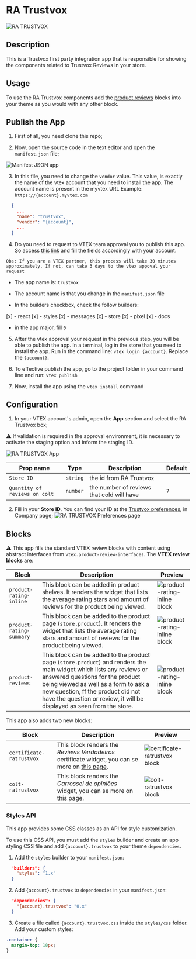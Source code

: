 # RA Trustvox

![RA TRUSTVOX](https://ra-trustvox.intercom-attachments-1.com/i/o/386735661/6c801ddb284eaec619f98d66/file-u9QW9ZFVbA.png)

## Description

This is a Trustvox first party integration app that is responsible for showing the components related to Trustvox Reviews in your store.

## Usage

To use the RA Trustvox components add the [product reviews](https://github.com/vtex-apps/product-review-interfaces/tree/master/example
) blocks into your theme as you would with any other block.

## Publish the App

1. First of all, you need clone this repo;

2. Now, open the source code in the text editor and open the `manifest.json` file;

![Manifest JSON app](/docs/assets/tree_manifest.json.png)

3. In this file, you need to change the `vendor` value. This value, is exactly the name of the vtex account that you need to install the app. The account name is present in the myvtex URL
Example: `https://{account}.myvtex.com`
```json
  {
    ...
    "name": "trustvox",
    "vendor": "{account}",
    ...
  }
```

4. Do you need to request to VTEX team approval you to publish this app. So access [this link](https://forms.gle/f7bYdTA7tfdfB5tt7) and fill the fields accordingly with your account.

```
Obs: If you are a VTEX partner, this process will take 30 minutes approximately. If not, can take 3 days to the vtex appoval your request
```

* The app name is: `trustvox`
* The account name is that you change in the `manifest.json` file

* In the builders checkbox, check the follow builders:

[x] - react
[x] - styles
[x] - messages
[x] - store
[x] - pixel
[x] - docs

* in the app major, fill `0`


5. After the vtex approval your request in the previous step, you will be able to publish the app. In a terminal, log in the store that you need to install the app. Run in the command line: `vtex login {account}`. Replace the `{account}`.

5. To effective publish the app, go to the project folder in your command line and run: `vtex publish`

5. Now, install the app using the `vtex install` command

## Configuration

1. In your VTEX account's admin, open the **App** section and select the RA Trustvox box;

⚠️ If validation is required in the approval environment, it is necessary to activate the staging option and inform the staging ID.

![RA TRUSTVOX App](/docs/assets/app-settings.png)

| Prop name      | Type     | Description                                          | Default |
| - | - | - | - |
| `Store ID` | `string` | the id from RA Trustvox | |
| `Quantity of reviews on colt` | `number` | the number of reviews that cold will have | `7`

2. Fill in your **Store ID**. You can find your ID at the [Trustvox preferences](https://app.trustvox.com.br/auth/login), in Company page;
![RA TRUSTVOX Preferences page](/docs/assets/install-preferences-page.png)



## Blocks

⚠️ This app fills the standard VTEX review blocks with content using abstract interfaces from `vtex.product-review-interfaces`. The **VTEX review blocks** are:

| Block | Description | Preview |
| - | - | - |
| `product-rating-inline` | This block can be added in product shelves. It renders the widget that lists the average rating stars and amount of reviews for the product being viewed. | ![product-rating-inline block](/docs/assets/product-rating-inline.png) |
| `product-rating-summary` | This block can be added to the product page (`store.product`). It renders the widget that lists the average rating stars and amount of reviews for the product being viewed. | ![product-rating-inline block](/docs/assets/product-rating-summary.png) |
| `product-reviews` | This block can be added to the product page (`store.product`) and renders the main widget which lists any reviews or answered questions for the product being viewed as well as a form to ask a new question, ff the product did not have the question or review, it will be displayed as seen from the store. | ![product-rating-inline block](/docs/assets/product-reviews.png) |

This app also adds two new blocks:

| Block | Description | Preview |
| - | - | - |
| `certificate-ratrustvox` | This block renders the *Reviews Verdadeiros* certificate widget, you can se more on [this page](https://help.trustvox.com.br/pt-BR/articles/5551970-como-adicionar-e-exibir-o-selo-de-reviews-verdadeiros-no-seu-site). | ![certificate-ratrustvox block](/docs/assets/certificate-ratrustvox.png) |
| `colt-ratrustvox` | This block renders the *Carrossel de opiniões* widget, you can se more on [this page](https://help.trustvox.com.br/pt-BR/articles/5557670-como-adicionar-as-opinioes-de-loja-carrossel-da-ra-trustvox-em-seu-site). | ![colt-ratrustvox block](/docs/assets/colt-ratrustvox.png) |

### Styles API

This app provides some CSS classes as an API for style customization.

To use this CSS API, you must add the `styles` builder and create an app styling CSS file and add `{account}.trustvox` to your theme `dependencies`.

1. Add the `styles` builder to your `manifest.json`:

```json
  "builders": {
    "styles": "1.x"
  }
```

2. Add `{account}.trustvox` to `dependencies` in your `manifest.json`:

```json
  "dependencies": {
    "{account}.trustvox": "0.x"
  }
```

3. Create a file called `{account}.trustvox.css` inside the `styles/css` folder. Add your custom styles:

```css
.container {
  margin-top: 10px;
}
```
